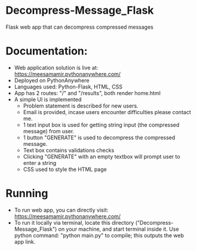 # Decompress-Message_Flask
Flask web app that can decompress compressed messages

# Documentation:
- Web application solution is live at:  https://meesamamir.pythonanywhere.com/
- Deployed on PythonAnywhere
- Languages used: Python-Flask, HTML, CSS
- App has 2 routes: "/" and "/results", both render home.html
- A simple UI is implemented
    - Problem statement is described for new users.
    - Email is provided, incase users encounter difficulties please contact me.
    - 1 text input box is used for getting string input (the compressed message) from user.
    - 1 button "GENERATE" is used to decompress the compressed message.
    - Text box contains validations checks
    - Clicking "GENERATE" with an empty textbox will prompt user to enter a string
    - CSS used to style the HTML page
    
# Running
- To run web app, you can directly visit: https://meesamamir.pythonanywhere.com/
- To run it locally via terminal, locate this directory ("Decompress-Message_Flask") on your machine, and start terminal
    inside it. Use python command:  "python main.py" to compile;
    this outputs the web app link.

